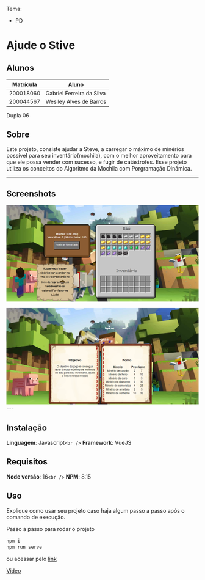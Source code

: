 Tema:

- PD

# Ajude o Stive

## Alunos

| Matrícula | Aluno                     |
| ---------- | ------------------------- |
| 200018060  | Gabriel Ferreira da Silva |
| 200044567  | Weslley Alves de Barros   |

Dupla 06

## Sobre

Este projeto, consiste ajudar a Steve, a carregar o máximo de minérios possível para seu inventário(mochila), com o melhor aproveitamento para que ele possa vender com sucesso, e fugir de catástrofes. Esse projeto utiliza os conceitos do Algoritmo da Mochila com Porgramação Dinâmica.

---

## Screenshots

![1689033697943](image/README/1689033697943.png)

![1689033720755](image/README/1689033720755.png)---

## Instalação

**Linguagem**: Javascript`<br />`
**Framework**: VueJS

## Requisitos

**Node versão**: 16`<br />`
**NPM**: 8.15

## Uso

Explique como usar seu projeto caso haja algum passo a passo após o comando de execução.

Passo a passo para rodar o projeto

```bash
npm i
npm run serve
```

ou acessar pelo [link](https://projeto-de-algoritmos.github.io/PD_AjudeSteve/)

[Video](https://github.com/projeto-de-algoritmos/PD_AjudeSteve/tree/main/assets)
